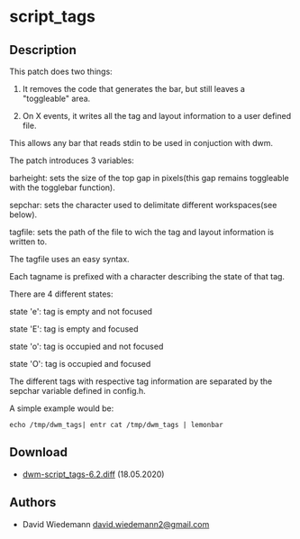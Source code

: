 script_tags
=====================

Description
-----------
This patch does two things:
1) It removes the code that generates the bar, but still leaves a "toggleable" area.

2) On X events, it writes all the tag and layout information to a user defined file.

This allows any bar that reads stdin to be used in conjuction with dwm.

The patch introduces 3 variables:

barheight: sets the size of the top gap in pixels(this gap remains toggleable with the togglebar function).

sepchar: sets the character used to delimitate different workspaces(see below).

tagfile: sets the path of the file to wich the tag and layout information is written to.

The tagfile uses an easy syntax.

Each tagname is prefixed with a character describing the state of that tag.

There are 4 different states:

state 'e': tag is empty and not focused

state 'E': tag is empty and focused

state 'o': tag is occupied and not focused

state 'O': tag is occupied and focused

The different tags with respective tag information are separated by the sepchar variable defined in config.h.

A simple example would be:

```
echo /tmp/dwm_tags| entr cat /tmp/dwm_tags | lemonbar
```

Download
-----------
* [dwm-script_tags-6.2.diff](dwm-script_tags-6.2.diff) (18.05.2020)

Authors
-----------
* David Wiedemann <david.wiedemann2@gmail.com>




